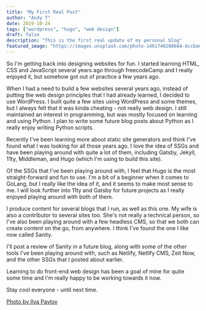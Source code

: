 ```yaml
---
title: "My First Real Post"
author: "Andy T"
date: 2019-10-24
tags: ["wordpress", "hugo", "web design"]
draft: false
description: "This is the first real update of my personal blog"
featured_image: "https://images.unsplash.com/photo-1461749280684-dccba630e2f6?ixlib=rb-1.2.1&ixid=eyJhcHBfaWQiOjEyMDd9&auto=format&fit=crop&w=967&h=300"
---
```


So I'm getting back into designing websites for fun. I started learning HTML,
CSS and JavaScript several years ago through freecodeCamp and I really enjoyed it,
but somehow got out of practice a few years ago.

When I had a need to build a few websites several years ago, instead of putting
the web design principles that I had already learned, I decided to use WordPress.
I built quite a few sites using WordPress and some themes, but I always felt
that it was kinda cheating - not really web design. I still maintained an interest
in programming, but was mostly focused on learning and using Python. I plan to
write some future blog posts about Python as I really enjoy writing Python scripts.

Recently I've been learning more about static site generators and think I've
found what I was looking for all those years ago. I love the idea of SSGs and
have been playing around with quite a lot of them, including Gatsby,
Jekyll, 11ty, Middleman, and Hugo (which I'm using to build this site).

Of the SSGs that I've been playing around with, I feel that Hugo is the most
straight-forward and fun to use. I'm a bit of a beginner when it comes to GoLang,
but I really like the idea of it, and it seems to make most sense to me. I will
look further into 11ty and Gatsby for future projects as I really enjoyed
playing around with both of them.

I produce content for several blogs that I run, as well as this one. My wife is
also a contributor to several sites too. She's not really a technical person, so
I've also been playing around with a few headless CMS, so that we both can create
content on the go, from anywhere. I think I've found the one I like now called
Sanity.

I'll post a review of Sanity in a future blog, along with some of the
other tools I've been playing around with, such as Netlify, Netlify CMS,
Zeit Now, and the other SSGs that I posted about earlier.

Learning to do front-end web design has been a goal of mine for quite
some time and I'm really happy to be working towards it now.

Stay cool everyone - until next time.

[Photo by Ilya Pavlov](https://unsplash.com/photos/OqtafYT5kTw)
